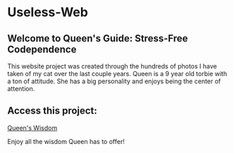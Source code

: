 # Useless-Web
## Welcome to Queen's Guide: Stress-Free Codependence

This website project was created through the hundreds of photos I have taken of my cat over the last couple years. 
Queen is a 9 year old torbie with a ton of attitude. 
She has a big personality and enjoys being the center of attention. 

## Access this project:

[Queen's Wisdom](https://heatherfeather-code.github.io/Useless-Web)

Enjoy all the wisdom Queen has to offer!

